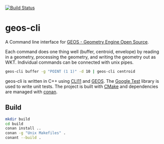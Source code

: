 [![Build Status](https://travis-ci.org/jericks/geos-cli.svg?branch=master)](https://travis-ci.org/jericks/geos-cli)

geos-cli
========

A Command line interface for [GEOS - Geometry Engine Open Source](https://github.com/libgeos/geos).

Each command does one thing well (buffer, centroid, envelope) by reading in a geometry, processing the geometry, and writing the geometry out as WKT. Individual commands can be connected with unix pipes.

```bash
geos-cli buffer -g "POINT (1 1)" -d 10 | geos-cli centroid
```

geos-cli is written in C++ using [CLI11](https://github.com/CLIUtils/CLI11) and [GEOS](https://github.com/libgeos/geos).  The [Google Test](https://github.com/google/googletest) library is used to write unit tests.  The project is built with [CMake](https://cmake.org/) and dependencies are managed with [conan](https://conan.io/).

Build
-----

```bash
mkdir build
cd build
conan install ..
conan -g "Unix Makefiles" .
conant --build .
```